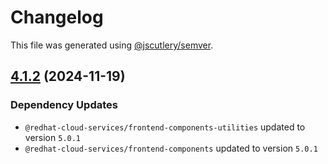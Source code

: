 # Changelog

This file was generated using [@jscutlery/semver](https://github.com/jscutlery/semver).

## [4.1.2](https://github.com/RedHatInsights/frontend-components/compare/@redhat-cloud-services/frontend-components-notifications-4.1.1...@redhat-cloud-services/frontend-components-notifications-4.1.2) (2024-11-19)

### Dependency Updates

* `@redhat-cloud-services/frontend-components-utilities` updated to version `5.0.1`
* `@redhat-cloud-services/frontend-components` updated to version `5.0.1`
